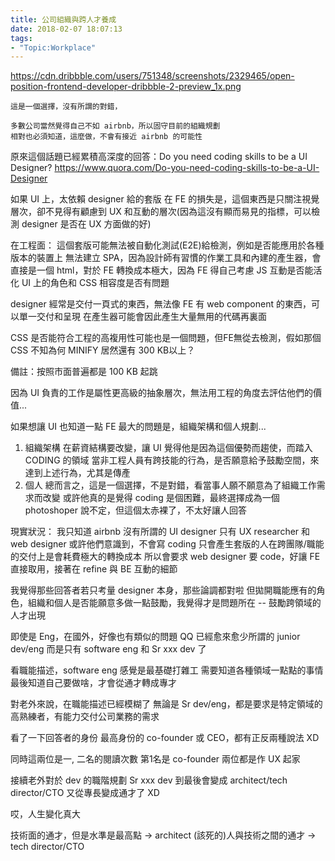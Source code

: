 ```yaml
---
title: 公司組織與跨人才養成
date: 2018-02-07 18:07:13
tags:
- "Topic:Workplace"
---
```


https://cdn.dribbble.com/users/751348/screenshots/2329465/open-position-frontend-developer-dribbble-2-preview_1x.png

```
這是一個選擇，沒有所謂的對錯，

多數公司當然覺得自己不如 airbnb，所以固守目前的組織規劃
相對也必須知道，這麼做，不會有接近 airbnb 的可能性

```

<!-- more -->


原來這個話題已經累積高深度的回答：Do you need coding skills to be a UI Designer?
https://www.quora.com/Do-you-need-coding-skills-to-be-a-UI-Designer

如果 UI 上，太依賴 designer 給的套版
在 FE 的損失是，這個東西是只關注視覺層次，卻不見得有顧慮到 UX 和互動的層次(因為這沒有顯而易見的指標，可以檢測 designer 是否在 UX 方面做的好)

在工程面：
這個套版可能無法被自動化測試(E2E)給檢測，例如是否能應用於各種版本的裝置上
無法建立 SPA，因為設計師有習慣的作業工具和內建的產生器，會直接是一個 html，對於 FE 轉換成本極大，因為 FE 得自己考慮 JS 互動是否能活化 UI 上的角色和 CSS 相容度是否有問題

designer 經常是交付一頁式的東西，無法像 FE 有 web component 的東西，可以單一交付和呈現
在產生器可能會因此產生大量無用的代碼再裏面

CSS 是否能符合工程的高複用性可能也是一個問題，但FE無從去檢測，假如那個 CSS 不知為何 MINIFY 居然還有 300 KB以上？

備註：按照市面普遍都是 100 KB 起跳

因為 UI 負責的工作是屬性更高級的抽象層次，無法用工程的角度去評估他們的價值...

如果想讓 UI 也知道一點 FE
最大的問題是，組織架構和個人規劃...
1. 組織架構
在薪資結構要改變，讓 UI 覺得他是因為這個優勢而趨使，而踏入 CODING 的領域
當非工程人員有跨技能的行為，是否願意給予鼓勵空間，來達到上述行為，尤其是傳產
2. 個人
總而言之，這是一個選擇，不是對錯，看當事人願不願意為了組織工作需求而改變
或許他真的是覺得 coding 是個困難，最終選擇成為一個 photoshoper 說不定，但這個太赤裸了，不太好讓人回答

現實狀況：
我只知道 airbnb 沒有所謂的 UI designer
只有 UX researcher 和 web designer
或許他們意識到，不會寫 coding 只會產生套版的人在跨團隊/職能的交付上是會耗費極大的轉換成本
所以會要求 web designer 要 code，好讓 FE 直接取用，接著在 refine 與 BE 互動的細節

我覺得那些回答者若只考量 designer 本身，那些論調都對啦
但拋開職能應有的角色，組織和個人是否能願意多做一點鼓勵，我覺得才是問題所在 -- 鼓勵跨領域的人才出現

即使是 Eng，在國外，好像也有類似的問題 QQ
已經愈來愈少所謂的 junior dev/eng
而是只有 software eng 和 Sr xxx dev 了

看職能描述，software eng 感覺是最基礎打雜工
需要知道各種領域一點點的事情
最後知道自己要做啥，才會從通才轉成專才

對老外來說，在職能描述已經模糊了
無論是 Sr dev/eng，都是要求是特定領域的高熟練者，有能力交付公司業務的需求

看了一下回答者的身份
最高身份的 co-founder 或 CEO，都有正反兩種說法 XD

同時這兩位是一, 二名的閱讀次數
第1名是  co-founder
兩位都是作 UX 起家

接續老外對於 dev 的職階規劃
Sr xxx dev 到最後會變成 architect/tech director/CTO
又從專長變成通才了 XD

哎，人生變化真大

技術面的通才，但是水準是最高點 -> architect
(該死的)人與技術之間的通才 -> tech director/CTO
